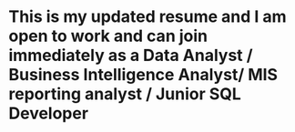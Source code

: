 # This is my updated resume and I am open to work and can join immediately as a Data Analyst / Business Intelligence Analyst/ MIS reporting analyst / Junior SQL Developer
